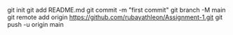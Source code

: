 git init
git add README.md
git commit -m "first commit"
git branch -M main
git remote add origin https://github.com/rubayathleon/Assignment-1.git
git push -u origin main